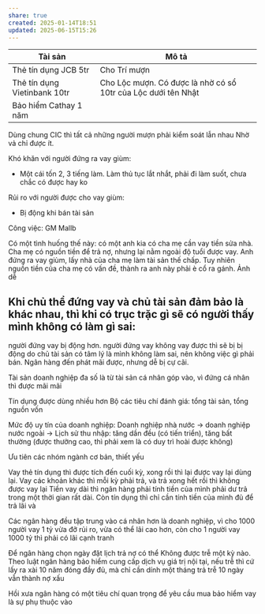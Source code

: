 ```yaml
---
share: true
created: 2025-01-14T18:51
updated: 2025-06-15T15:26
---
```


| Tài sản                      | Mô tả                                                         |
| ---------------------------- | ------------------------------------------------------------- |
| Thẻ tín dụng JCB 5tr         | Cho Trí mượn                                                  |
| Thẻ tín dụng Vietinbank 10tr | Cho Lộc mượn. Có được là nhờ có sổ 10tr của Lộc dưới tên Nhật |
| Bảo hiểm Cathay 1  năm       |                                                               |

Dùng chung CIC thì tất cả những người mượn phải kiểm soát lẫn nhau
Nhờ vả chỉ được ít. 

Khó khăn với người đứng ra vay giùm:
- Một cái tốn 2, 3 tiếng làm. Làm thủ tục lắt nhắt, phải đi làm suốt, chưa chắc có được hay ko

Rủi ro với người được cho vay giùm:
- Bị động khi bán tài sản

Công việc: GM Mallb


Có một tình huống thế này: có một anh kia có cha mẹ cần vay tiền sửa nhà. Cha mẹ có nguồn tiền để trả nợ, nhưng lại nằm ngoài độ tuổi được vay. Anh đứng ra vay giùm, lấy nhà của cha mẹ làm tài sản thế chấp. Tuy nhiên nguồn tiền của cha mẹ có vấn đề, thành ra anh này phải è cổ ra gánh. Ảnh dễ 

Khi chủ thể đứng vay và chủ tài sản đảm bảo là khác nhau, thì khi có trục trặc gì sẽ có người thấy mình không có làm gì sai:
- 
người đứng vay bị động hơn.
người đứng vay không vay được thì sẽ bị bị động do chủ tài sản có tâm lý là mình không làm sai, nên không việc gì phải bán. Ngân hàng đến phát mãi được, nhưng dễ bị cự cãi.

Tài sản doanh nghiệp đa số là từ tài sản cá nhân góp vào, vì đứng cá nhân thì được mãi mãi

Tín dụng được dùng nhiều hơn 
Bộ các tiêu chí đánh giá: tổng tài sản, tổng nguồn vốn

Mức độ uy tín của doanh nghiệp: Doanh nghiệp nhà nước → doanh nghiệp nước ngoài → 
Lịch sử thu nhập: tăng dần đều (có tiến triển), tăng bất thường (được thưởng cao, thì phải xem là có duy trì hoài được không)

Ưu tiên các nhóm ngành cơ bản, thiết yếu

Vay thẻ tín dụng thì được tích đến cuối kỳ, xong rồi thì lại được vay lại dùng lại. Vay các khoản khác thì mỗi kỳ phải trả, và trả xong hết rồi thì không được vay lại
Tiền vay dài thì ngân hàng phải tính tiền của mình phải dư trả trong một thời gian rất dài. Còn tín dụng thì chỉ cần tính tiền của mình đủ để trả lãi và 

Các ngân hàng đều tập trung vào cá nhân hơn là doanh nghiệp, vì cho 1000 người vay 1 tỷ vừa đỡ rủi ro, vừa có thể lãi cao hơn, còn cho 1 người vay 1000 tỷ thì phải có lãi cạnh tranh

Để ngân hàng chọn ngày đặt lịch trả nợ có thể 
Không được trễ một kỳ nào. Theo luật ngân hàng 
bảo hiểm cung cấp dịch vụ
giá trị nội tại, nếu trễ thì cứ lấy ra xài
10 năm đóng đầy đủ, mà chỉ cần dính một tháng trả trễ 10 ngày vẫn thành nợ xấu

Hồi xưa ngân hàng có một tiêu chí quan trọng để yêu cầu mua bảo hiểm vay là sự phụ thuộc vào 
